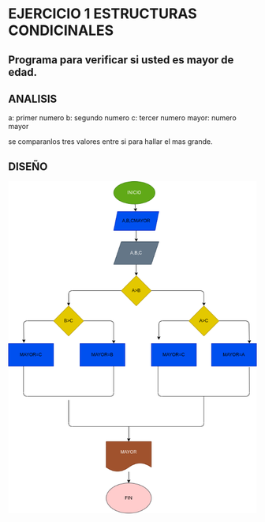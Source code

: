 # EJERCICIO 1 ESTRUCTURAS CONDICINALES

## Programa para verificar si usted es mayor de edad.

## ANALISIS

a: primer numero
b: segundo numero
c: tercer numero
mayor: numero mayor

se comparanlos tres valores entre si para hallar el mas grande.

## DISEÑO

![Diagrama de flujo](diagrama.png "Diagrama de flujo")
